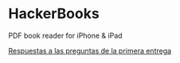 # HackerBooks
PDF book reader for iPhone &amp; iPad

[Respuestas a las preguntas de la primera entrega](docs/HackerBooksV1.md)
